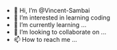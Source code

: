 - 👋 Hi, I’m @Vincent-Sambai
- 👀 I’m interested in learning coding
- 🌱 I’m currently learning ...
- 💞️ I’m looking to collaborate on ...
- 📫 How to reach me ...

<!---
Vincent-Sambai/Vincent-Sambai is a ✨ special ✨ repository because its `README.md` (this file) appears on your GitHub profile.
You can click the Preview link to take a look at your changes.
--->
